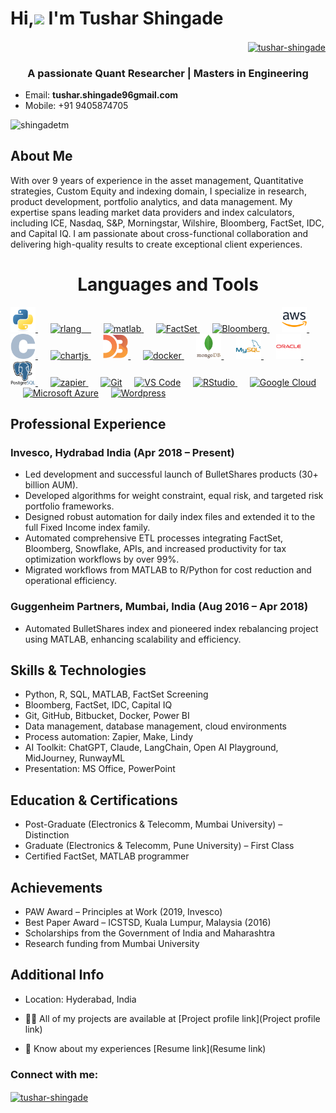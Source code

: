 
# Hi,![](https://user-images.githubusercontent.com/18350557/176309783-0785949b-9127-417c-8b55-ab5a4333674e.gif)  I'm Tushar Shingade
<p align="right">
<a href="https://linkedin.com/in/tushar-shingade" target="blank"><img align="center" src="https://raw.githubusercontent.com/rahuldkjain/github-profile-readme-generator/master/src/images/icons/Social/linked-in-alt.svg" alt="tushar-shingade" height="30" width="40" /></a>
</p>
<h3 align="center">A passionate Quant Researcher | Masters in Engineering</h3>

- Email: **tushar.shingade96gmail.com**
- Mobile: +91 9405874705
<p align="left"> <img src="https://komarev.com/ghpvc/?username=shingadetm&label=Profile%20views&color=0e75b6&style=flat" alt="shingadetm" /> </p>

## About Me

With over 9 years of experience in the asset management, Quantitative strategies, Custom Equity and indexing domain, I specialize in research, product development, portfolio analytics, and data management. My expertise spans leading market data providers and index calculators, including ICE, Nasdaq, S&P, Morningstar, Wilshire, Bloomberg, FactSet, IDC, and Capital IQ. I am passionate about cross-functional collaboration and delivering high-quality results to create exceptional client experiences.

<h1 align="center">Languages and Tools</h1>
<p align="left"> 
<a href="https://www.python.org" target="_blank" rel="noreferrer"> <img src="https://raw.githubusercontent.com/devicons/devicon/master/icons/python/python-original.svg" alt="python", title= "Python" width="40" height="40"/> </a>&nbsp;&nbsp;&nbsp;&nbsp;
<a href="https://www.r-project.org/" target="_blank" rel="noreferrer"><img src="https://raw.githubusercontent.com/danielcranney/readme-generator/main/public/icons/skills/rlang-colored.svg" alt="rlang" title="rlang" width="40" height="40" />&nbsp;&nbsp;&nbsp;&nbsp;</a>&nbsp;&nbsp;&nbsp;&nbsp;
<a href="https://www.mathworks.com/" target="_blank" rel="noreferrer"> <img src="https://upload.wikimedia.org/wikipedia/commons/2/21/Matlab_Logo.png" alt="matlab" title= "MATLAB" width="40" height="40"/> </a>&nbsp;&nbsp;&nbsp;&nbsp;
<a href="https://www.factset.com/" target="_blank" rel="noreferrer"> <img src="https://worldvectorlogo.com/logos/factset-1.svg" alt="FactSet" title="FactSet" width="40" height="40"/>
</a>&nbsp;&nbsp;&nbsp;&nbsp;
<a href="https://www.bloomberg.com/" target="_blank" rel="noreferrer"> <img src="https://www.stickpng.com/assets/images/5cb0633cda2b5d5b7c5f2b42.png" alt="Bloomberg" title="Bloomberg" width="40" height="40"/>
</a>&nbsp;&nbsp;&nbsp;&nbsp;
<a href="https://aws.amazon.com" target="_blank" rel="noreferrer"> <img src="https://raw.githubusercontent.com/devicons/devicon/master/icons/amazonwebservices/amazonwebservices-original-wordmark.svg" alt="aws" title= "aws" width="40" height="40"/> </a>&nbsp;&nbsp;&nbsp;&nbsp;
<a href="https://www.cprogramming.com/" target="_blank" rel="noreferrer"> <img src="https://raw.githubusercontent.com/devicons/devicon/master/icons/c/c-original.svg" alt="c" title= "C" width="40" height="40"/> </a>&nbsp;&nbsp;&nbsp;&nbsp;
<a href="https://www.chartjs.org" target="_blank" rel="noreferrer"> <img src="https://www.chartjs.org/media/logo-title.svg" alt="chartjs" title= "chartjs" width="40" height="40"/> </a>&nbsp;&nbsp;&nbsp;&nbsp;
<a href="https://d3js.org/" target="_blank" rel="noreferrer"> <img src="https://raw.githubusercontent.com/devicons/devicon/master/icons/d3js/d3js-original.svg" alt="d3js" title= "d3js" width="40" height="40"/> </a>&nbsp;&nbsp;&nbsp;&nbsp;
<a href="https://www.docker.com/" target="_blank" rel="noreferrer"> <img src="https://raw.githubusercontent.com/danielcranney/readme-generator/main/public/icons/skills/docker-colored.svg" alt="docker" title= "Docker" width="40" height="40"/> </a>&nbsp;&nbsp;&nbsp;&nbsp;
<a href="https://www.mongodb.com/" target="_blank" rel="noreferrer"> <img src="https://raw.githubusercontent.com/devicons/devicon/master/icons/mongodb/mongodb-original-wordmark.svg" alt="mongodb" title= "mongodb" width="40" height="40"/> </a>&nbsp;&nbsp;&nbsp;&nbsp;
<a href="https://www.mysql.com/" target="_blank" rel="noreferrer"> <img src="https://raw.githubusercontent.com/devicons/devicon/master/icons/mysql/mysql-original-wordmark.svg" alt="mysql"  width="40" height="40"/> </a>&nbsp;&nbsp;&nbsp;&nbsp;
<a href="https://www.oracle.com/" target="_blank" rel="noreferrer"> <img src="https://raw.githubusercontent.com/devicons/devicon/master/icons/oracle/oracle-original.svg" alt="oracle" title= "oracle" width="40" height="40"/> </a>&nbsp;&nbsp;&nbsp;&nbsp;
<a href="https://www.postgresql.org" target="_blank" rel="noreferrer"> <img src="https://raw.githubusercontent.com/devicons/devicon/master/icons/postgresql/postgresql-original-wordmark.svg" alt="postgresql" title= "postgresql" width="40" height="40"/> </a>&nbsp;&nbsp;&nbsp;&nbsp;
<a href="https://zapier.com" target="_blank" rel="noreferrer"> <img src="https://www.vectorlogo.zone/logos/zapier/zapier-icon.svg" alt="zapier"title= "zapier" width="40" height="40"/> </a>&nbsp;&nbsp;&nbsp;&nbsp;
<a href="https://git-scm.com/" target="_blank" rel="noreferrer"><img src="https://raw.githubusercontent.com/danielcranney/readme-generator/main/public/icons/skills/git-colored.svg" alt="Git" title="Git" width="40" height="40" /></a>&nbsp;&nbsp;&nbsp;&nbsp;
<a href="https://code.visualstudio.com/" target="_blank" rel="noreferrer"><img src="https://raw.githubusercontent.com/danielcranney/readme-generator/main/public/icons/skills/visualstudiocode-colored.svg" alt="VS Code" title="VS Code" width="40" height="40" /></a>&nbsp;&nbsp;&nbsp;&nbsp;
<a href="https://posit.co/download/rstudio-desktop/" target="_blank" rel="noreferrer"> <img src="https://upload.wikimedia.org/wikipedia/commons/1/1b/RStudio_logo_flat.svg" alt="RStudio" title="RStudio" width="40" height="40"/> </a>&nbsp;&nbsp;&nbsp;&nbsp;
<a href="https://cloud.google.com/" target="_blank" rel="noreferrer"><img src="https://raw.githubusercontent.com/danielcranney/readme-generator/main/public/icons/skills/googlecloud-colored.svg" alt="Google Cloud" title="Google Cloud" width="40" height="40" /></a>&nbsp;&nbsp;&nbsp;&nbsp;
<a href="https://portal.azure.com/" target="_blank" rel="noreferrer"><img src="https://raw.githubusercontent.com/danielcranney/readme-generator/main/public/icons/skills/azure-colored.svg" alt="Microsoft Azure" title="Microsoft Azure" width="40" height="40" /></a>&nbsp;&nbsp;&nbsp;&nbsp;
<a href="https://wordpress.com" target="_blank" rel="noreferrer"><img src="https://raw.githubusercontent.com/danielcranney/readme-generator/main/public/icons/skills/wordpress-colored.svg" alt="Wordpress" title="Wordpress" width="40" height="40" /></a>
</p>



## Professional Experience

### Invesco, Hydrabad India (Apr 2018 – Present)
- Led development and successful launch of BulletShares products (30+ billion AUM).
- Developed algorithms for weight constraint, equal risk, and targeted risk portfolio frameworks.
- Designed robust automation for daily index files and extended it to the full Fixed Income index family.
- Automated comprehensive ETL processes integrating FactSet, Bloomberg, Snowflake, APIs, and increased productivity for tax optimization workflows by over 99%.
- Migrated workflows from MATLAB to R/Python for cost reduction and operational efficiency.

### Guggenheim Partners, Mumbai, India (Aug 2016 – Apr 2018)
- Automated BulletShares index and pioneered index rebalancing project using MATLAB, enhancing scalability and efficiency.

## Skills & Technologies

- Python, R, SQL, MATLAB, FactSet Screening 
- Bloomberg, FactSet, IDC, Capital IQ
- Git, GitHub, Bitbucket, Docker, Power BI
- Data management, database management, cloud environments
- Process automation: Zapier, Make, Lindy
- AI Toolkit: ChatGPT, Claude, LangChain, Open AI Playground, MidJourney, RunwayML
- Presentation: MS Office, PowerPoint

## Education & Certifications

- Post-Graduate (Electronics & Telecomm, Mumbai University) – Distinction
- Graduate (Electronics & Telecomm, Pune University) – First Class
- Certified FactSet, MATLAB programmer

## Achievements

- PAW Award – Principles at Work (2019, Invesco)
- Best Paper Award – ICSTSD, Kuala Lumpur, Malaysia (2016)
- Scholarships from the Government of India and Maharashtra
- Research funding from Mumbai University

## Additional Info
- Location: Hyderabad, India
- 👨‍💻 All of my projects are available at [Project profile link](Project profile link)

- 📄 Know about my experiences [Resume link](Resume link)

<h3 align="left">Connect with me:</h3>
<p align="left">
<a href="https://linkedin.com/in/tushar-shingade" target="blank"><img align="center" src="https://raw.githubusercontent.com/rahuldkjain/github-profile-readme-generator/master/src/images/icons/Social/linked-in-alt.svg" alt="tushar-shingade" height="30" width="40" /></a>
</p>



